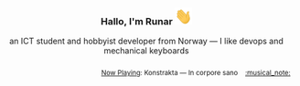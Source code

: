 <h3 align="center">Hallo, I'm Runar <img src="./assets/wave.gif" width="30px" height="30px"></h3>

<div align="center">an ICT student and hobbyist developer from Norway — I like devops and mechanical keyboards</div>

<br/>
<div align="right"><sub>
  <a href="https://www.last.fm/user/runarsf">Now Playing</a>: Konstrakta &mdash; In corpore sano &nbsp;&nbsp; <a href="https:&#x2F;&#x2F;www.last.fm&#x2F;music&#x2F;Konstrakta&#x2F;_&#x2F;In+corpore+sano">:musical_note:</a>
</sub></div>

